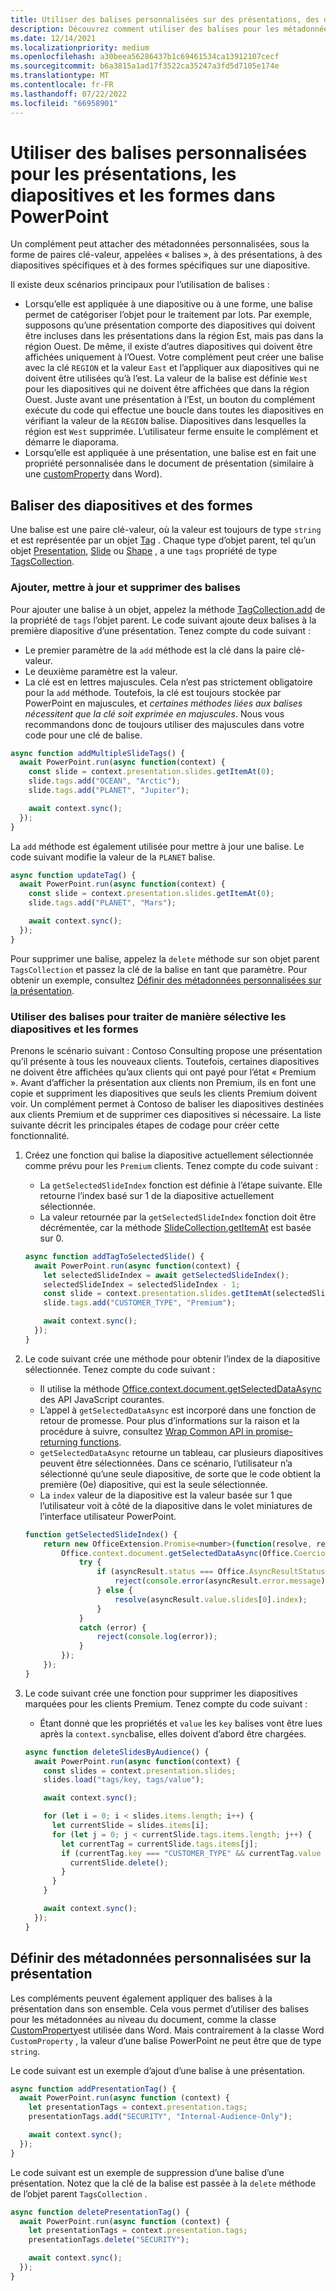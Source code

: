 ```yaml
---
title: Utiliser des balises personnalisées sur des présentations, des diapositives et des formes dans PowerPoint
description: Découvrez comment utiliser des balises pour les métadonnées personnalisées sur les présentations, les diapositives et les formes.
ms.date: 12/14/2021
ms.localizationpriority: medium
ms.openlocfilehash: a30beea56286437b1c69461534ca13912107cecf
ms.sourcegitcommit: b6a3815a1ad17f3522ca35247a3fd5d7105e174e
ms.translationtype: MT
ms.contentlocale: fr-FR
ms.lasthandoff: 07/22/2022
ms.locfileid: "66958901"
---
```

# <a name="use-custom-tags-for-presentations-slides-and-shapes-in-powerpoint"></a>Utiliser des balises personnalisées pour les présentations, les diapositives et les formes dans PowerPoint

Un complément peut attacher des métadonnées personnalisées, sous la forme de paires clé-valeur, appelées « balises », à des présentations, à des diapositives spécifiques et à des formes spécifiques sur une diapositive.

Il existe deux scénarios principaux pour l’utilisation de balises :

- Lorsqu’elle est appliquée à une diapositive ou à une forme, une balise permet de catégoriser l’objet pour le traitement par lots. Par exemple, supposons qu’une présentation comporte des diapositives qui doivent être incluses dans les présentations dans la région Est, mais pas dans la région Ouest. De même, il existe d’autres diapositives qui doivent être affichées uniquement à l’Ouest. Votre complément peut créer une balise avec la clé `REGION` et la valeur `East` et l’appliquer aux diapositives qui ne doivent être utilisées qu’à l’est. La valeur de la balise est définie `West` pour les diapositives qui ne doivent être affichées que dans la région Ouest. Juste avant une présentation à l’Est, un bouton du complément exécute du code qui effectue une boucle dans toutes les diapositives en vérifiant la valeur de la `REGION` balise. Diapositives dans lesquelles la région est `West` supprimée. L’utilisateur ferme ensuite le complément et démarre le diaporama.
- Lorsqu’elle est appliquée à une présentation, une balise est en fait une propriété personnalisée dans le document de présentation (similaire à une [customProperty](/javascript/api/word/word.customproperty) dans Word).

## <a name="tag-slides-and-shapes"></a>Baliser des diapositives et des formes

Une balise est une paire clé-valeur, où la valeur est toujours de type `string` et est représentée par un objet [Tag](/javascript/api/powerpoint/powerpoint.tag) . Chaque type d’objet parent, tel qu’un objet [Presentation](/javascript/api/powerpoint/powerpoint.presentation), [Slide](/javascript/api/powerpoint/powerpoint.slide) ou [Shape](/javascript/api/powerpoint/powerpoint.shape) , a une `tags` propriété de type [TagsCollection](/javascript/api/powerpoint/powerpoint.tagcollection).

### <a name="add-update-and-delete-tags"></a>Ajouter, mettre à jour et supprimer des balises

Pour ajouter une balise à un objet, appelez la méthode [TagCollection.add](/javascript/api/powerpoint/powerpoint.tagcollection#powerpoint-powerpoint-tagcollection-add-member(1)) de la propriété de `tags` l’objet parent. Le code suivant ajoute deux balises à la première diapositive d’une présentation. Tenez compte du code suivant :

- Le premier paramètre de la `add` méthode est la clé dans la paire clé-valeur.
- Le deuxième paramètre est la valeur.
- La clé est en lettres majuscules. Cela n’est pas strictement obligatoire pour la `add` méthode. Toutefois, la clé est toujours stockée par PowerPoint en majuscules, et *certaines méthodes liées aux balises nécessitent que la clé soit exprimée en majuscules*. Nous vous recommandons donc de toujours utiliser des majuscules dans votre code pour une clé de balise.

```javascript
async function addMultipleSlideTags() {
  await PowerPoint.run(async function(context) {
    const slide = context.presentation.slides.getItemAt(0);
    slide.tags.add("OCEAN", "Arctic");
    slide.tags.add("PLANET", "Jupiter");

    await context.sync();
  });
}
```

La `add` méthode est également utilisée pour mettre à jour une balise. Le code suivant modifie la valeur de la `PLANET` balise.

```javascript
async function updateTag() {
  await PowerPoint.run(async function(context) {
    const slide = context.presentation.slides.getItemAt(0);
    slide.tags.add("PLANET", "Mars");

    await context.sync();
  });
}
```

Pour supprimer une balise, appelez la `delete` méthode sur son objet parent `TagsCollection` et passez la clé de la balise en tant que paramètre. Pour obtenir un exemple, consultez [Définir des métadonnées personnalisées sur la présentation](#set-custom-metadata-on-the-presentation).

### <a name="use-tags-to-selectively-process-slides-and-shapes"></a>Utiliser des balises pour traiter de manière sélective les diapositives et les formes

Prenons le scénario suivant : Contoso Consulting propose une présentation qu’il présente à tous les nouveaux clients. Toutefois, certaines diapositives ne doivent être affichées qu’aux clients qui ont payé pour l’état « Premium ». Avant d’afficher la présentation aux clients non Premium, ils en font une copie et suppriment les diapositives que seuls les clients Premium doivent voir. Un complément permet à Contoso de baliser les diapositives destinées aux clients Premium et de supprimer ces diapositives si nécessaire. La liste suivante décrit les principales étapes de codage pour créer cette fonctionnalité.

1. Créez une fonction qui balise la diapositive actuellement sélectionnée comme prévu pour les `Premium` clients. Tenez compte du code suivant :

    - La `getSelectedSlideIndex` fonction est définie à l’étape suivante. Elle retourne l’index basé sur 1 de la diapositive actuellement sélectionnée.
    - La valeur retournée par la `getSelectedSlideIndex` fonction doit être décrémentée, car la méthode [SlideCollection.getItemAt](/javascript/api/powerpoint/powerpoint.slidecollection#powerpoint-powerpoint-slidecollection-getitemat-member(1)) est basée sur 0.

    ```javascript
    async function addTagToSelectedSlide() {
      await PowerPoint.run(async function(context) {
        let selectedSlideIndex = await getSelectedSlideIndex();
        selectedSlideIndex = selectedSlideIndex - 1;
        const slide = context.presentation.slides.getItemAt(selectedSlideIndex);
        slide.tags.add("CUSTOMER_TYPE", "Premium");
    
        await context.sync();
      });
    }
    ```

2. Le code suivant crée une méthode pour obtenir l’index de la diapositive sélectionnée. Tenez compte du code suivant :

    - Il utilise la méthode [Office.context.document.getSelectedDataAsync](/javascript/api/office/office.document#office-office-document-getselecteddataasync-member(1)) des API JavaScript courantes.
    - L’appel à `getSelectedDataAsync` est incorporé dans une fonction de retour de promesse. Pour plus d’informations sur la raison et la procédure à suivre, consultez [Wrap Common API in promise-returning functions](../develop/asynchronous-programming-in-office-add-ins.md#wrap-common-apis-in-promise-returning-functions).
    - `getSelectedDataAsync` retourne un tableau, car plusieurs diapositives peuvent être sélectionnées. Dans ce scénario, l’utilisateur n’a sélectionné qu’une seule diapositive, de sorte que le code obtient la première (0e) diapositive, qui est la seule sélectionnée.
    - La `index` valeur de la diapositive est la valeur basée sur 1 que l’utilisateur voit à côté de la diapositive dans le volet miniatures de l’interface utilisateur PowerPoint.

    ```javascript
    function getSelectedSlideIndex() {
        return new OfficeExtension.Promise<number>(function(resolve, reject) {
            Office.context.document.getSelectedDataAsync(Office.CoercionType.SlideRange, function(asyncResult) {
                try {
                    if (asyncResult.status === Office.AsyncResultStatus.Failed) {
                        reject(console.error(asyncResult.error.message));
                    } else {
                        resolve(asyncResult.value.slides[0].index);
                    }
                } 
                catch (error) {
                    reject(console.log(error));
                }
            });
        });
    }
    ```

3. Le code suivant crée une fonction pour supprimer les diapositives marquées pour les clients Premium. Tenez compte du code suivant :

    - Étant donné que les propriétés et `value` les `key` balises vont être lues après la `context.sync`balise, elles doivent d’abord être chargées.

    ```javascript
    async function deleteSlidesByAudience() {
      await PowerPoint.run(async function(context) {
        const slides = context.presentation.slides;
        slides.load("tags/key, tags/value");
    
        await context.sync();
    
        for (let i = 0; i < slides.items.length; i++) {
          let currentSlide = slides.items[i];
          for (let j = 0; j < currentSlide.tags.items.length; j++) {
            let currentTag = currentSlide.tags.items[j];
            if (currentTag.key === "CUSTOMER_TYPE" && currentTag.value === "Premium") {
              currentSlide.delete();
            }
          }
        }
    
        await context.sync();
      });
    }
    ```

## <a name="set-custom-metadata-on-the-presentation"></a>Définir des métadonnées personnalisées sur la présentation

Les compléments peuvent également appliquer des balises à la présentation dans son ensemble. Cela vous permet d’utiliser des balises pour les métadonnées au niveau du document, comme la classe [CustomProperty](/javascript/api/word/word.customproperty)est utilisée dans Word. Mais contrairement à la classe Word `CustomProperty` , la valeur d’une balise PowerPoint ne peut être que de type `string`.

Le code suivant est un exemple d’ajout d’une balise à une présentation. 

```javascript
async function addPresentationTag() {
  await PowerPoint.run(async function (context) {
    let presentationTags = context.presentation.tags;
    presentationTags.add("SECURITY", "Internal-Audience-Only");

    await context.sync();
  });
}
```

Le code suivant est un exemple de suppression d’une balise d’une présentation. Notez que la clé de la balise est passée à la `delete` méthode de l’objet parent `TagsCollection` .

```javascript
async function deletePresentationTag() {
  await PowerPoint.run(async function (context) {
    let presentationTags = context.presentation.tags;
    presentationTags.delete("SECURITY");

    await context.sync();
  });
}
```
